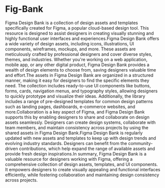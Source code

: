 # Fig-Bank

Figma Design Bank is a collection of design assets and templates specifically created for Figma, a popular cloud-based design tool. This resource is designed to assist designers in creating visually stunning and highly functional user interfaces and experiences.Figma Design Bank offers a wide variety of design assets, including icons, illustrations, UI components, wireframes, mockups, and more. These assets are meticulously crafted by professional designers and cover diverse styles, themes, and industries. Whether you're working on a web application, mobile app, or any other digital product, Figma Design Bank provides a wealth of design elements to choose from, saving designers valuable time and effort.The assets in Figma Design Bank are organized in a structured manner, making it easy for designers to find the specific elements they need. The collection includes ready-to-use UI components like buttons, forms, cards, navigation menus, and typography styles, allowing designers to quickly prototype and visualize their ideas. Additionally, the library includes a range of pre-designed templates for common design patterns such as landing pages, dashboards, e-commerce websites, and more.Collaboration is a key aspect of Figma, and Figma Design Bank supports this by enabling designers to share and collaborate on design assets seamlessly. Designers can create design systems, collaborate with team members, and maintain consistency across projects by using the shared assets in Figma Design Bank.Figma Design Bank is regularly updated with new assets and templates to keep up with design trends and evolving industry standards. Designers can benefit from the community-driven contributions, which help expand the range of available assets and provide fresh design inspirations.In summary, Figma Design Bank is a valuable resource for designers working with Figma, offering a comprehensive collection of design assets, templates, and UI components. It empowers designers to create visually appealing and functional interfaces efficiently, while fostering collaboration and maintaining design consistency across projects.




